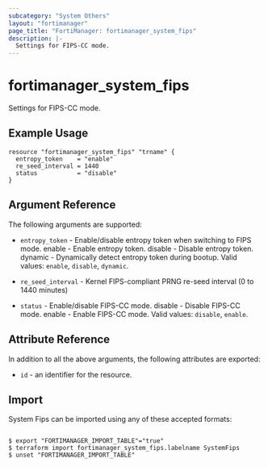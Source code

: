 ```yaml
---
subcategory: "System Others"
layout: "fortimanager"
page_title: "FortiManager: fortimanager_system_fips"
description: |-
  Settings for FIPS-CC mode.
---
```


# fortimanager_system_fips
Settings for FIPS-CC mode.

## Example Usage

```hcl
resource "fortimanager_system_fips" "trname" {
  entropy_token    = "enable"
  re_seed_interval = 1440
  status           = "disable"
}
```

## Argument Reference


The following arguments are supported:


* `entropy_token` - Enable/disable entropy token when switching to FIPS mode. enable - Enable entropy token. disable - Disable entropy token. dynamic - Dynamically detect entropy token during bootup. Valid values: `enable`, `disable`, `dynamic`.

* `re_seed_interval` - Kernel FIPS-compliant PRNG re-seed interval (0 to 1440 minutes)
* `status` - Enable/disable FIPS-CC mode. disable - Disable FIPS-CC mode. enable - Enable FIPS-CC mode. Valid values: `disable`, `enable`.



## Attribute Reference

In addition to all the above arguments, the following attributes are exported:
* `id` - an identifier for the resource.

## Import

System Fips can be imported using any of these accepted formats:
```

$ export "FORTIMANAGER_IMPORT_TABLE"="true"
$ terraform import fortimanager_system_fips.labelname SystemFips
$ unset "FORTIMANAGER_IMPORT_TABLE"
```

